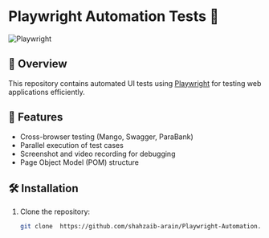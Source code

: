 # Playwright Automation Tests 🚀

![Playwright](https://img.shields.io/badge/Playwright-Testing-green)

## 📌 Overview
This repository contains automated UI tests using [Playwright](https://playwright.dev/) for testing web applications efficiently.

## 🔧 Features
- Cross-browser testing (Mango, Swagger, ParaBank)
- Parallel execution of test cases
- Screenshot and video recording for debugging
- Page Object Model (POM) structure

## 🛠️ Installation

1. Clone the repository:
   ```bash
   git clone  https://github.com/shahzaib-arain/Playwright-Automation.git
